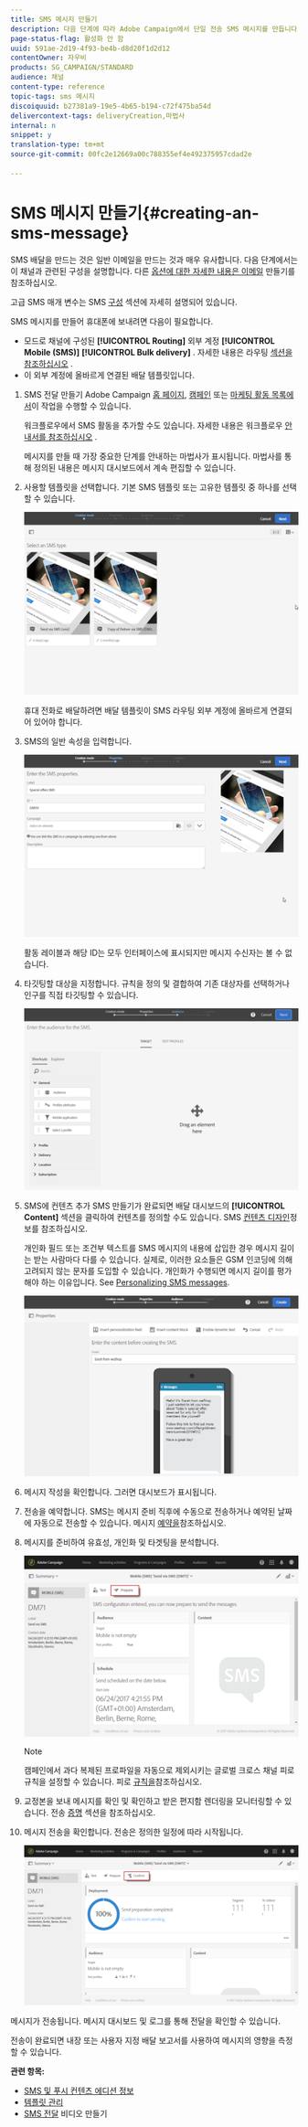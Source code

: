 ```yaml
---
title: SMS 메시지 만들기
description: 다음 단계에 따라 Adobe Campaign에서 단일 전송 SMS 메시지를 만듭니다.
page-status-flag: 활성화 안 함
uuid: 591ae-2d19-4f93-be4b-d8d20f1d2d12
contentOwner: 자우비
products: SG_CAMPAIGN/STANDARD
audience: 채널
content-type: reference
topic-tags: sms 메시지
discoiquuid: b27381a9-19e5-4b65-b194-c72f475ba54d
delivercontext-tags: deliveryCreation,마법사
internal: n
snippet: y
translation-type: tm+mt
source-git-commit: 00fc2e12669a00c788355ef4e492375957cdad2e

---
```



# SMS 메시지 만들기{#creating-an-sms-message}

SMS 배달을 만드는 것은 일반 이메일을 만드는 것과 매우 유사합니다. 다음 단계에서는 이 채널과 관련된 구성을 설명합니다. 다른 [옵션에 대한 자세한 내용은 이메일](../../channels/using/creating-an-email.md) 만들기를 참조하십시오.

고급 SMS 매개 변수는 SMS [구성](../../administration/using/configuring-sms-channel.md) 섹션에 자세히 설명되어 있습니다.

SMS 메시지를 만들어 휴대폰에 보내려면 다음이 필요합니다.

* 모드로 채널에 구성된 **[!UICONTROL Routing]** 외부 계정 **[!UICONTROL Mobile (SMS)]** **[!UICONTROL Bulk delivery]** . 자세한 내용은 라우팅 [섹션을 참조하십시오](../../administration/using/configuring-sms-channel.md#defining-an-sms-routing) .
* 이 외부 계정에 올바르게 연결된 배달 템플릿입니다.

1. SMS 전달 만들기 Adobe Campaign [홈 페이지](../../start/using/interface-description.md#home-page), [캠페인](../../start/using/marketing-activities.md#creating-a-marketing-activity) 또는 [마케팅 활동 목록에서](../../start/using/programs-and-campaigns.md#creating-a-campaign)이 작업을 수행할 수 있습니다.

   워크플로우에서 SMS 활동을 추가할 수도 있습니다. 자세한 내용은 워크플로우 [안내서를 참조하십시오](../../automating/using/sms-delivery.md) .

   메시지를 만들 때 가장 중요한 단계를 안내하는 마법사가 표시됩니다. 마법사를 통해 정의된 내용은 메시지 대시보드에서 계속 편집할 수 있습니다.

1. 사용할 템플릿을 선택합니다. 기본 SMS 템플릿 또는 고유한 템플릿 중 하나를 선택할 수 있습니다.

   ![](assets/sms_creation_1.png)

   휴대 전화로 배달하려면 배달 템플릿이 SMS 라우팅 외부 계정에 올바르게 연결되어 있어야 합니다.

1. SMS의 일반 속성을 입력합니다.

   ![](assets/sms_creation_2.png)

   활동 레이블과 해당 ID는 모두 인터페이스에 표시되지만 메시지 수신자는 볼 수 없습니다.

1. 타깃팅할 대상을 지정합니다. 규칙을 정의 및 결합하여 기존 대상자를 선택하거나 인구를 직접 타깃팅할 수 있습니다.

   ![](assets/sms_creation_3.png)

1. SMS에 컨텐츠 추가 SMS 만들기가 완료되면 배달 대시보드의 **[!UICONTROL Content]** 섹션을 클릭하여 컨텐츠를 정의할 수도 있습니다. SMS [컨텐츠 디자인](../../channels/using/about-sms-and-push-content-design.md)정보를 참조하십시오.

   개인화 필드 또는 조건부 텍스트를 SMS 메시지의 내용에 삽입한 경우 메시지 길이는 받는 사람마다 다를 수 있습니다. 실제로, 이러한 요소들은 GSM 인코딩에 의해 고려되지 않는 문자를 도입할 수 있습니다. 개인화가 수행되면 메시지 길이를 평가해야 하는 이유입니다. See [Personalizing SMS messages](../../channels/using/personalizing-sms-messages.md).

   ![](assets/sms_creation_4.png)

1. 메시지 작성을 확인합니다. 그러면 대시보드가 표시됩니다.
1. 전송을 예약합니다. SMS는 메시지 준비 직후에 수동으로 전송하거나 예약된 날짜에 자동으로 전송할 수 있습니다. 메시지 [예약을](../../sending/using/about-scheduling-messages.md)참조하십시오.
1. 메시지를 준비하여 유효성, 개인화 및 타겟팅을 분석합니다.

   ![](assets/sms_creation_6.png)

   >[!NOTE]
   >
   >캠페인에서 과다 복제된 프로파일을 자동으로 제외시키는 글로벌 크로스 채널 피로 규칙을 설정할 수 있습니다. 피로 [규칙을](../../administration/using/fatigue-rules.md)참조하십시오.

1. 교정본을 보내 메시지를 확인 및 확인하고 받은 편지함 렌더링을 모니터링할 수 있습니다. 전송 [증명](../../sending/using/managing-test-profiles-and-sending-proofs.md#sending-proofs) 섹션을 참조하십시오.
1. 메시지 전송을 확인합니다. 전송은 정의한 일정에 따라 시작됩니다.

   ![](assets/sms_creation_7.png)

메시지가 전송됩니다. 메시지 대시보드 및 로그를 통해 전달을 확인할 수 있습니다.

전송이 완료되면 내장 또는 사용자 지정 배달 보고서를 사용하여 메시지의 영향을 측정할 수 있습니다.

**관련 항목:**

* [SMS 및 푸시 컨텐츠 에디션 정보](../../channels/using/about-sms-and-push-content-design.md)
* [템플릿 관리](../../start/using/about-templates.md)
* [SMS 전달](https://helpx.adobe.com/campaign/kt/acs/using/acs-creating-a-sms-delivery-feature-video-use.html) 비디오 만들기

